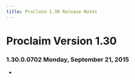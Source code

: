 ```yaml
---
title: Proclaim 1.30 Release Notes
---
```


# Proclaim Version 1.30

### 1.30.0.0702 Monday, September 21, 2015
* 
